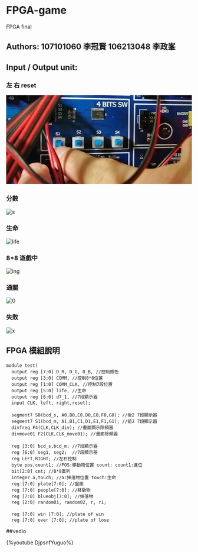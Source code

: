 # FPGA-game
FPGA final

## Authors: 107101060  李冠賢  106213048  李政峯

## Input / Output unit:
### 左 右 reset

![rj](https://github.com/stefantionieren/FPGA-game/blob/main/Screenshot_20210115_150157.jpg)

### 分數

![s](https://github.com/stefantionieren/FPGA-game/blob/main/IMG_20210115_140514.jpg)

### 生命

![life](https://github.com/stefantionieren/FPGA-game/blob/main/IMG_20210115_140519.jpg)

### 8*8 遊戲中

![ing](https://github.com/stefantionieren/FPGA-game/blob/main/IMG_20210115_140509.jpg)

### 通關

![0](https://github.com/stefantionieren/FPGA-game/blob/main/IMG_20210115_141026.jpg)

### 失敗

![x](https://github.com/stefantionieren/FPGA-game/blob/main/IMG_20210115_140936.jpg)

## FPGA 模組說明
```
module test(
  output reg [7:0] D_R, D_G, D_B, //控制顏色
  output reg [3:0] COMM, //控制8*8位置
  output reg [1:0] COMM_CLK, //控制7段位置
  output reg [5:0] life, //生命
  output reg [6:0] d7_1, //7段顯示器
  input CLK, left, right,reset);
  
  segment7 S0(bcd_s, A0,B0,C0,D0,E0,F0,G0); //後2 7段顯示器
  segment7 S1(bcd_m, A1,B1,C1,D1,E1,F1,G1); //前2 7段顯示器
  divfreq F4(CLK,CLK_div); //畫面顯示除頻器
  divmove01 F2(CLK,CLK_move01); //畫面除頻器
  
  reg [3:0] bcd_s,bcd_m; //7段顯示器
  reg [6:0] seg1, seg2;  //7段顯示器
  reg LEFT,RIGHT; //左右控制
  byte pos,count1; //POS:移動物位置 count: count1:進位
  bit[2:0] cnt; //8*8直列
  integer a,touch; //a:掉落物位置 touch:生命
  reg [7:0] plate[7:0]; //盤面
  reg [7:0] people[7:0]; //移動物
  reg [7:0] blueobj[7:0]; //掉落物
  reg [2:0] random01, random02, r, r1;
  
  reg [7:0] win [7:0]; //plate of win
  reg [7:0] over [7:0]; //plate of lose
```

##vedio

{%youtube DjpsnfYuguo%}
